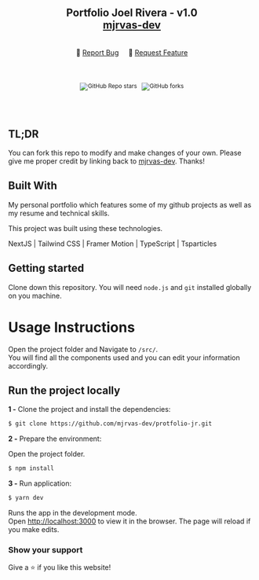 <h2 align="center">
  Portfolio Joel Rivera - v1.0<br/>
  <a href="https://github.com/mjrvas-dev" target="_blank">mjrvas-dev</a>
</h2>

<br/>

<div align="center">
    🔹 
  <a href="https://github.com/mjrvas-dev/protfolio-jr/issues">Report Bug</a> &nbsp; &nbsp;
    🔹
  <a href="https://github.com/mjrvas-dev/protfolio-jr/issues">Request Feature</a>
</div>

<div align="center">
  <sup>
    <br />
    <br />
    <br />
  
![GitHub Repo stars](https://img.shields.io/github/stars/mjrvas-dev/protfolio-jr?color=red&logo=github&style=for-the-badge) &nbsp;
  ![GitHub forks](https://img.shields.io/github/forks/mjrvas-dev/protfolio-jr?color=red&logo=github&style=for-the-badge)<em></em>

  </sup>
  <br />
  <br />
</div>




## TL;DR

You can fork this repo to modify and make changes of your own. Please give me proper credit by linking back to [mjrvas-dev](https://github.com/mjrvas-dev/Portfolio-jr). Thanks!

## Built With

My personal portfolio which features some of my github projects as well as my resume and technical skills.<br/>

This project was built using these technologies.

NextJS | Tailwind CSS | Framer Motion | TypeScript | Tsparticles

## Getting started

Clone down this repository. You will need `node.js` and `git` installed globally on you machine.

# Usage Instructions

Open the project folder and Navigate to `/src/`. <br/>
You will find all the components used and you can edit your information accordingly.

## Run the project locally

**1 -** Clone the project and install the dependencies:

```sh
$ git clone https://github.com/mjrvas-dev/protfolio-jr.git
```
**2 -** Prepare the environment:

Open the project folder.
```sh
$ npm install
```
**3 -** Run application:

```sh
$ yarn dev
```

Runs the app in the development mode.\
Open [http://localhost:3000](http://localhost:3000) to view it in the browser.
The page will reload if you make edits.

### Show your support

Give a ⭐ if you like this website!